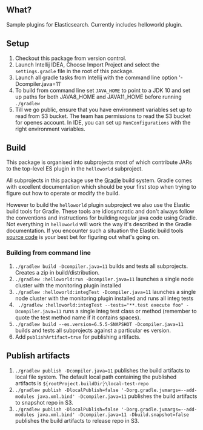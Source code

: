 ## What?

Sample plugins for Elasticsearch. Currently includes helloworld plugin. 


## Setup

1. Checkout this package from version control. 
1. Launch Intellij IDEA, Choose Import Project and select the `settings.gradle` file in the root of this package. 
1. Launch all gradle tasks from Intellij with the command line option '-Dcompiler.java=11'
1. To build from command line set `JAVA_HOME` to point to a JDK 10 and set up paths for both JAVA8_HOME and JAVA11_HOME before running `./gradlew`
1. Till we go public, ensure that you have environment variables set up to read from S3 bucket. The team has permissions to read the S3 bucket for openes account. In IDE, you can set up `RunConfigurations` with the right environment variables.

## Build

This package is organised into subprojects most of which contribute JARs to the top-level ES plugin in the `helloworld` subproject. 

All subprojects in this package use the [Gradle](https://docs.gradle.org/4.10.2/userguide/userguide.html) build system. Gradle comes with excellent documentation which should be your first stop when trying to figure out how to operate or modify the build. 

However to build the `helloworld` plugin subproject we also use the Elastic build tools for Gradle.  These tools are idiosyncratic and don't always follow the conventions and instructions for building regular java code using Gradle. Not everything in `helloworld` will work the way it's described in the Gradle documentation. If you encounter such a situation the Elastic build tools [source code](https://github.com/elastic/elasticsearch/tree/master/buildSrc) is your best bet for figuring out what's going on. 
  
### Building from command line

1. `./gradlew build -Dcompiler.java=11` builds and tests all subprojects. Creates a zip in build/distribution.
1. `./gradlew :helloworld:run -Dcompiler.java=11` launches a single node cluster with the monitoring plugin installed
1. `./gradlew :helloworld:integTest -Dcompiler.java=11` launches a single node cluster with the monitoring plugin installed and runs all integ tests
1. ` ./gradlew :helloworld:integTest --tests="**.test execute foo" -Dcompiler.java=11` runs a single integ test class or method
 (remember to quote the test method name if it contains spaces).
1. `./gradlew build --es.version=6.5.5-SNAPSHOT -Dcompiler.java=11` builds and tests all subprojects against a particular es version.
1. Add `publishArtifact=true` for publishing artifacts.

## Publish artifacts
1. `./gradlew publish -Dcompiler.java=11` publishes the build artifacts to local file system. The default local path containing the published artifacts is `${rootProject.buildDir}\local-test-repo`
1. `./gradlew publish -DlocalPublish=false '-Dorg.gradle.jvmargs=--add-modules java.xml.bind' -Dcompiler.java=11` publishes the build artifacts to snapshot repo in S3.
1. `./gradlew publish -DlocalPublish=false '-Dorg.gradle.jvmargs=--add-modules java.xml.bind' -Dcompiler.java=11 -Dbuild.snapshot=false` publishes the build artifacts to release repo in S3.
